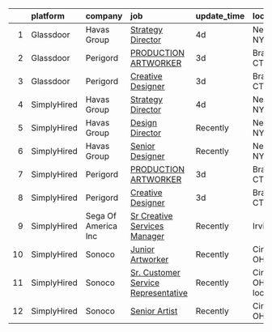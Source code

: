 

|    | platform    | company             | job                                                                                                                                                                                                                                                                                        | update_time   | location                   |
|---:|:------------|:--------------------|:-------------------------------------------------------------------------------------------------------------------------------------------------------------------------------------------------------------------------------------------------------------------------------------------|:--------------|:---------------------------|
|  1 | Glassdoor   | Havas Group         | [Strategy Director](https://www.glassdoor.com/partner/jobListing.htm?pos=102&ao=1136043&s=58&guid=00000182c45f992cb37d579c628eb0c6&src=GD_JOB_AD&t=SR&vt=w&cs=1_9ed1127a&cb=1661151976022&jobListingId=1008076880477&jrtk=3-0-1gb25v6ff2g8n001-1gb25v6g5gagk800-1c062cf9af4c0b43-)         | 4d            | New York, NY               |
|  2 | Glassdoor   | Perigord            | [PRODUCTION ARTWORKER](https://www.glassdoor.com/partner/jobListing.htm?pos=101&ao=1136043&s=58&guid=00000182c45f992cb37d579c628eb0c6&src=GD_JOB_AD&t=SR&vt=w&ea=1&cs=1_5c1074e2&cb=1661151976022&jobListingId=1008078506883&jrtk=3-0-1gb25v6ff2g8n001-1gb25v6g5gagk800-b7202a24d03d42c1-) | 3d            | Branford, CT               |
|  3 | Glassdoor   | Perigord            | [Creative Designer](https://www.glassdoor.com/partner/jobListing.htm?pos=103&ao=1136043&s=58&guid=00000182c45f992cb37d579c628eb0c6&src=GD_JOB_AD&t=SR&vt=w&ea=1&cs=1_db621f65&cb=1661151976023&jobListingId=1008078501676&jrtk=3-0-1gb25v6ff2g8n001-1gb25v6g5gagk800-656f3a0b013aa810-)    | 3d            | Branford, CT               |
|  4 | SimplyHired | Havas Group         | [Strategy Director](https://www.simplyhired.com/job/5mjVPpCpKFMgpJIrdv_hAVYGZj0uppv0wzC2Uav_GHNhh7-KX-Bxxg?q=artworker)                                                                                                                                                                    | 4d            | New York, NY               |
|  5 | SimplyHired | Havas Group         | [Design Director](https://www.simplyhired.com/job/g9cpQpFs2CYEee5ADRe5RsISAoMSawJlLBxLSyjYTCdbtO9uCDz61Q?q=artworker)                                                                                                                                                                      | Recently      | New York, NY               |
|  6 | SimplyHired | Havas Group         | [Senior Designer](https://www.simplyhired.com/job/Ufnn0ntlF8zhs3BC_pTwoVRY-qkuORpMwQEYesU5fJshcmSuNnTahQ?q=artworker)                                                                                                                                                                      | Recently      | New York, NY               |
|  7 | SimplyHired | Perigord            | [PRODUCTION ARTWORKER](https://www.simplyhired.com/job/jMqq4CY9vhv0iweVPzjAvHH3CZcyIPXR6X31U-cvaxcCZ7Ls_OhkSg?q=artworker)                                                                                                                                                                 | 3d            | Branford, CT               |
|  8 | SimplyHired | Perigord            | [Creative Designer](https://www.simplyhired.com/job/BeRfyROsfYlv3UEaU8cIxeCGHM9evZ6ybo2Ma7K0_ItackR209Il6A?q=artworker)                                                                                                                                                                    | 3d            | Branford, CT               |
|  9 | SimplyHired | Sega Of America Inc | [Sr Creative Services Manager](https://www.simplyhired.com/job/9YF_1yT0W8DRWaXON1hbMgSAsjZYHgEtsJ5LYUCpzoub8VqZBS_C9w?q=artworker)                                                                                                                                                         | Recently      | Irvine, CA                 |
| 10 | SimplyHired | Sonoco              | [Junior Artworker](https://www.simplyhired.com/job/bJFkITfBQh7d5E85DISdms_VPKCZBa8KkngVE0lUa-qKKaXWvdNngQ?q=artworker)                                                                                                                                                                     | Recently      | Cincinnati, OH             |
| 11 | SimplyHired | Sonoco              | [Sr. Customer Service Representative](https://www.simplyhired.com/job/x20eP5xGHdEKnNYn7vDj_s8zVb23uBqk-8j7FYlxpqCnsu-MvWI_BA?q=artworker)                                                                                                                                                  | Recently      | Cincinnati, OH +1 location |
| 12 | SimplyHired | Sonoco              | [Senior Artist](https://www.simplyhired.com/job/gyQf-wXViE5DTjh6jQYwtf4n8pryWEZj3FCgwRPHI5i7PJlc-DU_Og?q=artworker)                                                                                                                                                                        | Recently      | Cincinnati, OH             |